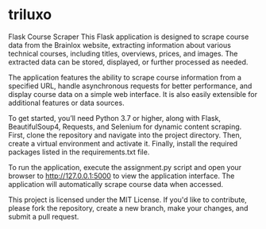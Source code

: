 # triluxo

Flask Course Scraper
This Flask application is designed to scrape course data from the Brainlox website, extracting information about various technical courses, including titles, overviews, prices, and images. The extracted data can be stored, displayed, or further processed as needed.

The application features the ability to scrape course information from a specified URL, handle asynchronous requests for better performance, and display course data on a simple web interface. It is also easily extensible for additional features or data sources.

To get started, you’ll need Python 3.7 or higher, along with Flask, BeautifulSoup4, Requests, and Selenium for dynamic content scraping. First, clone the repository and navigate into the project directory. Then, create a virtual environment and activate it. Finally, install the required packages listed in the requirements.txt file.

To run the application, execute the assignment.py script and open your browser to http://127.0.0.1:5000 to view the application interface. The application will automatically scrape course data when accessed.

This project is licensed under the MIT License. If you'd like to contribute, please fork the repository, create a new branch, make your changes, and submit a pull request. 
